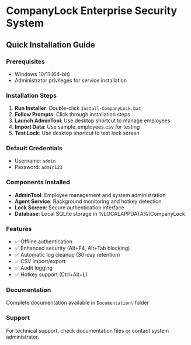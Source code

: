 # CompanyLock Enterprise Security System

## Quick Installation Guide

### Prerequisites
- Windows 10/11 (64-bit)
- Administrator privileges for service installation

### Installation Steps
1. **Run Installer**: Double-click `Install-CompanyLock.bat`
2. **Follow Prompts**: Click through installation steps
3. **Launch AdminTool**: Use desktop shortcut to manage employees
4. **Import Data**: Use sample_employees.csv for testing
5. **Test Lock**: Use desktop shortcut to test lock screen

### Default Credentials
- Username: `admin`
- Password: `admin123`

### Components Installed
- **AdminTool**: Employee management and system administration
- **Agent Service**: Background monitoring and hotkey detection
- **Lock Screen**: Secure authentication interface
- **Database**: Local SQLite storage in %LOCALAPPDATA%\CompanyLock

### Features
- ✅ Offline authentication
- ✅ Enhanced security (Alt+F4, Alt+Tab blocking)
- ✅ Automatic log cleanup (30-day retention)
- ✅ CSV import/export
- ✅ Audit logging
- ✅ Hotkey support (Ctrl+Alt+L)

### Documentation
Complete documentation available in `Documentation\` folder

### Support
For technical support, check documentation files or contact system administrator.

